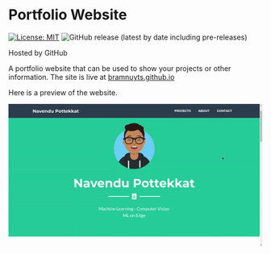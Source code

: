 # Portfolio Website

[![License: MIT](https://img.shields.io/badge/License-MIT-yellow.svg)](https://opensource.org/licenses/MIT)
![GitHub release (latest by date including pre-releases)](https://img.shields.io/badge/Version-0.1-blue)

Hosted by GitHub

A portfolio website that can be used to show your projects or other information. The site is live at [bramnuyts.github.io](https://bramnuyts.github.io/Portfolio/)

Here is a preview of the website.

![Preview](preview.gif)